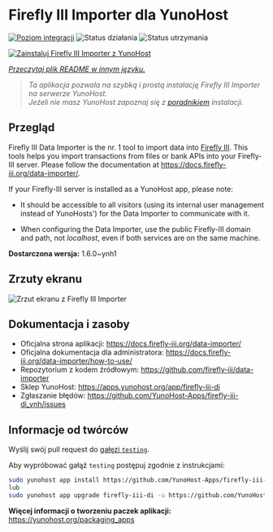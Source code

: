 <!--
To README zostało automatycznie wygenerowane przez <https://github.com/YunoHost/apps/tree/master/tools/readme_generator>
Nie powinno być ono edytowane ręcznie.
-->

# Firefly III Importer dla YunoHost

[![Poziom integracji](https://apps.yunohost.org/badge/integration/firefly-iii-di)](https://ci-apps.yunohost.org/ci/apps/firefly-iii-di/)
![Status działania](https://apps.yunohost.org/badge/state/firefly-iii-di)
![Status utrzymania](https://apps.yunohost.org/badge/maintained/firefly-iii-di)

[![Zainstaluj Firefly III Importer z YunoHost](https://install-app.yunohost.org/install-with-yunohost.svg)](https://install-app.yunohost.org/?app=firefly-iii-di)

*[Przeczytaj plik README w innym języku.](./ALL_README.md)*

> *Ta aplikacja pozwala na szybką i prostą instalację Firefly III Importer na serwerze YunoHost.*  
> *Jeżeli nie masz YunoHost zapoznaj się z [poradnikiem](https://yunohost.org/install) instalacji.*

## Przegląd

Firefly III Data Importer is the nr. 1 tool to import data into [Firefly III](https://www.firefly-iii.org/). This tools helps you import transactions from files or bank APIs into your
Firefly-III server. Please follow the documentation at https://docs.firefly-iii.org/data-importer/.

If your Firefly-III server is installed as a YunoHost app, please note:

- It should be accessible to all visitors (using its internal user management instead of YunoHosts') for the Data Importer to communicate with it.

- When configuring the Data Importer, use the public Firefly-III domain and path, not *localhost*, even if both services are on the same machine.


**Dostarczona wersja:** 1.6.0~ynh1

## Zrzuty ekranu

![Zrzut ekranu z Firefly III Importer](./doc/screenshots/firefly-iii-di-start-screen.png)

## Dokumentacja i zasoby

- Oficjalna strona aplikacji: <https://docs.firefly-iii.org/data-importer/>
- Oficjalna dokumentacja dla administratora: <https://docs.firefly-iii.org/data-importer/how-to-use/>
- Repozytorium z kodem źródłowym: <https://github.com/firefly-iii/data-importer>
- Sklep YunoHost: <https://apps.yunohost.org/app/firefly-iii-di>
- Zgłaszanie błędów: <https://github.com/YunoHost-Apps/firefly-iii-di_ynh/issues>

## Informacje od twórców

Wyślij swój pull request do [gałęzi `testing`](https://github.com/YunoHost-Apps/firefly-iii-di_ynh/tree/testing).

Aby wypróbować gałąź `testing` postępuj zgodnie z instrukcjami:

```bash
sudo yunohost app install https://github.com/YunoHost-Apps/firefly-iii-di_ynh/tree/testing --debug
lub
sudo yunohost app upgrade firefly-iii-di -u https://github.com/YunoHost-Apps/firefly-iii-di_ynh/tree/testing --debug
```

**Więcej informacji o tworzeniu paczek aplikacji:** <https://yunohost.org/packaging_apps>
